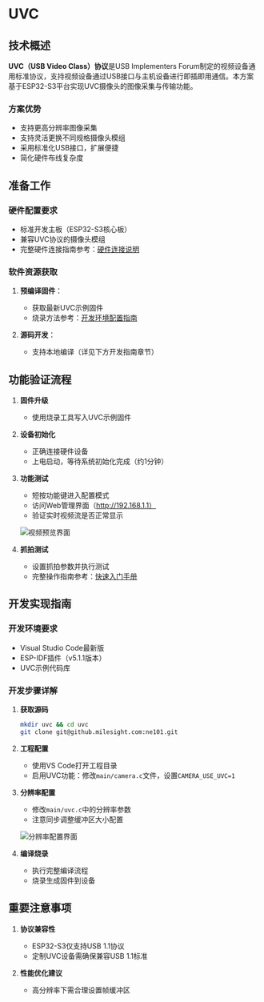 # UVC

## 技术概述

**UVC（USB Video Class）协议**是USB Implementers Forum制定的视频设备通用标准协议，支持视频设备通过USB接口与主机设备进行即插即用通信。本方案基于ESP32-S3平台实现UVC摄像头的图像采集与传输功能。

### 方案优势
- 支持更高分辨率图像采集
- 支持灵活更换不同规格摄像头模组
- 采用标准化USB接口，扩展便捷
- 简化硬件布线复杂度

## 准备工作

### 硬件配置要求
- 标准开发主板（ESP32-S3核心板）
- 兼容UVC协议的摄像头模组
- 完整硬件连接指南参考：[硬件连接说明](.././Hardware%20Guide/Hardware%20Connection)

### 软件资源获取
1. **预编译固件**：
   - 获取最新UVC示例固件
   - 烧录方法参考：[开发环境配置指南](./../Software%20Guide/Development%20Environment%20Setup)

2. **源码开发**：
   - 支持本地编译（详见下方开发指南章节）

## 功能验证流程

1. **固件升级**
   - 使用烧录工具写入UVC示例固件

2. **设备初始化**
   - 正确连接硬件设备
   - 上电启动，等待系统初始化完成（约1分钟）

3. **功能测试**
   - 短按功能键进入配置模式
   - 访问Web管理界面（http://192.168.1.1）
   - 验证实时视频流是否正常显示
   
   ![视频预览界面](/img/NE101_example_2.png)

4. **抓拍测试**
   - 设置抓拍参数并执行测试
   - 完整操作指南参考：[快速入门手册](./../Quick%20Start)

## 开发实现指南

### 开发环境要求
- Visual Studio Code最新版
- ESP-IDF插件（v5.1.1版本）
- UVC示例代码库

### 开发步骤详解

1. **获取源码**
   ```bash
   mkdir uvc && cd uvc
   git clone git@github.milesight.com:ne101.git
   ```

2. **工程配置**
   - 使用VS Code打开工程目录
   - 启用UVC功能：修改`main/camera.c`文件，设置`CAMERA_USE_UVC=1`

3. **分辨率配置**
   - 修改`main/uvc.c`中的分辨率参数
   - 注意同步调整缓冲区大小配置
   
   ![分辨率配置界面](/img/NE101_example_1.png)

4. **编译烧录**
   - 执行完整编译流程
   - 烧录生成固件到设备

## 重要注意事项

1. **协议兼容性**
   - ESP32-S3仅支持USB 1.1协议
   - 定制UVC设备需确保兼容USB 1.1标准

2. **性能优化建议**
   - 高分辨率下需合理设置帧缓冲区

